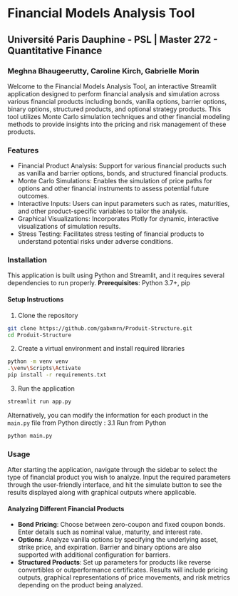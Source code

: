 # Financial Models Analysis Tool
## Université Paris Dauphine - PSL | Master 272 - Quantitative Finance
### Meghna Bhaugeerutty, Caroline Kirch, Gabrielle Morin

Welcome to the Financial Models Analysis Tool, an interactive Streamlit application designed to perform financial analysis and simulation across various financial products including bonds, vanilla options, barrier options, binary options, structured products, and optional strategy products. This tool utilizes Monte Carlo simulation techniques and other financial modeling methods to provide insights into the pricing and risk management of these products.

### Features
- Financial Product Analysis: Support for various financial products such as vanilla and barrier options, bonds, and structured financial products.
- Monte Carlo Simulations: Enables the simulation of price paths for options and other financial instruments to assess potential future outcomes.
- Interactive Inputs: Users can input parameters such as rates, maturities, and other product-specific variables to tailor the analysis.
- Graphical Visualizations: Incorporates Plotly for dynamic, interactive visualizations of simulation results.
- Stress Testing: Facilitates stress testing of financial products to understand potential risks under adverse conditions.

### Installation
This application is built using Python and Streamlit, and it requires several dependencies to run properly.
**Prerequisites**: Python 3.7+, pip

#### Setup Instructions
1. Clone the repository
```bash 
git clone https://github.com/gabxmrn/Produit-Structure.git
cd Produit-Structure
```

2. Create a virtual environment and install required libraries
```bash 
python -m venv venv
.\venv\Scripts\Activate
pip install -r requirements.txt
```

3. Run the application
```bash
streamlit run app.py
```

Alternatively, you can modify the information for each product in the `main.py` file from Python directly : 
3.1 Run from Python
```bash
python main.py
```

### Usage
After starting the application, navigate through the sidebar to select the type of financial product you wish to analyze. Input the required parameters through the user-friendly interface, and hit the simulate button to see the results displayed along with graphical outputs where applicable.

#### Analyzing Different Financial Products
- **Bond Pricing**: Choose between zero-coupon and fixed coupon bonds. Enter details such as nominal value, maturity, and interest rate.
- **Options**: Analyze vanilla options by specifying the underlying asset, strike price, and expiration. Barrier and binary options are also supported with additional configuration for barriers.
- **Structured Products**: Set up parameters for products like reverse convertibles or outperformance certificates.
Results will include pricing outputs, graphical representations of price movements, and risk metrics depending on the product being analyzed.